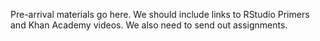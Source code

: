 Pre-arrival materials go here. We should include links to RStudio Primers and Khan Academy videos. We also need to send out assignments.
